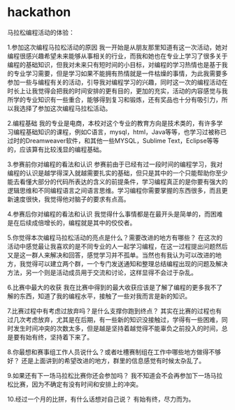 # hackathon
马拉松编程活动的体验：

1.参加这次编程马拉松活动的原因
   我一开始是从朋友那里知道有这一次活动，她对编程很感兴趣希望未来能够从事相关的行业，而我和她也在专业上学习了很多关于编程的基础知识，但我对未来只有短时间的小目标，对编程的学习热情也是基于我的专业学习需要，但是学习如果不能拥有热情就是一件枯燥的事情，为此我需要多参加一些与编程有关的活动，引导我对编程学习的兴趣，同时这一次的编程活动在时长上让我觉得会把我的时间安排的更有目的，更加的充实，活动的内容感觉与我所学的专业知识有一些重合，能够得到复习和锻炼，还有奖品也十分有吸引力，所以我选择了参加这次编程马拉松活动。

2.编程基础
   我的专业是电商，本校对这个专业的教育方向是技术类的，有许多学习编程基础知识的课程，例如C语言，mysql，html，Java等等，也学习过被称已过时的Dreamweaver软件，和其他一些MYSQL，Sublime Text，Eclipse等等的，应该算有比较浅显的编程基础。

3.参赛前你对编程的看法和认识
   参赛前由于已经有过一段时间的编程学习，我对编程的认识是越学得深入就越需要扎实的基础，但只是其中的一个只能帮助你至少能去看懂大部分的代码所表达的含义的前提条件，学习编程真正的是你要有强大的逻辑思维和不同编程语言之间语言思维。学习编程你需要掌握的东西很多，而且更新速度很快，我觉得他对脑子的要求有点高。

4.参赛后你对编程的看法和认识
   我觉得什么事情都是在最开头是简单的，而困难是在后续成倍增长的，编程就是其中的佼佼者。

5.你觉得本次编程马拉松活动的亮点是什么？需要改进的地方有哪些？
   在这次的活动中感觉最让我喜欢的是不同专业的人一起学习编程，在这一过程提出问题然后又是这一群人来解决和回答，感觉学习并不孤单。当然也有我认为可以改进的地方，我觉得可以建立两个群，一个专门发送通知和整理总结编程出现的问题及解决方法，另一个则是活动成员用于交流和讨论，这样显得不会过于杂乱。

6.比赛中最大的收获
   我在比赛中得到的最大收获应该是了解了编程的更多我不了解的东西，知道了我的编程水平，接触了一些对我而言是新的知识。

7.比赛过程中有考虑过放弃吗？是什么支撑你跑到终点？
   其实在比赛的过程也有过几次考虑放弃，尤其是在后期，有一些新的知识没接触过，学得有一些困难，同时发生时间冲突的次数太多，但是越是坚持着越觉得不能辜负之前投入的时间，总是要有始有终，坚持着下来了。

8.你最想和赛事组工作人员说什么？或者吐槽赛制组在工作中哪些地方做得不够好？
   还是上面讲到的希望改进的地方，群里的信息感觉有时候太杂乱了。

9.如果还有下一场马拉松比赛你还会参加吗？
   我不知道会不会再参加下一场马拉松比赛，因为不确定有没有时间和安排上的冲突。

10.经过一个月的比拼，有什么话想对自己说？
    有始有终，尽力而为。

